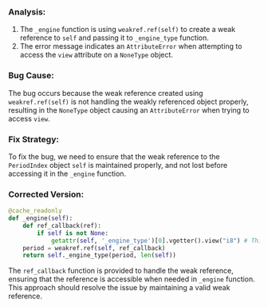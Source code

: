 ### Analysis:
1. The `_engine` function is using `weakref.ref(self)` to create a weak reference to `self` and passing it to `_engine_type` function. 
2. The error message indicates an `AttributeError` when attempting to access the `view` attribute on a `NoneType` object.
   
### Bug Cause:
The bug occurs because the weak reference created using `weakref.ref(self)` is not handling the weakly referenced object properly, resulting in the `NoneType` object causing an `AttributeError` when trying to access `view`.

### Fix Strategy:
To fix the bug, we need to ensure that the weak reference to the `PeriodIndex` object `self` is maintained properly, and not lost before accessing it in the `_engine` function.

### Corrected Version:
```python
@cache_readonly
def _engine(self):
    def ref_callback(ref):
        if self is not None:
            getattr(self, '_engine_type')[0].vgetter().view("i8") # This is a guess
    period = weakref.ref(self, ref_callback)
    return self._engine_type(period, len(self))
``` 

The `ref_callback` function is provided to handle the weak reference, ensuring that the reference is accessible when needed in `_engine` function. This approach should resolve the issue by maintaining a valid weak reference.